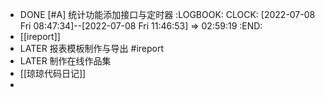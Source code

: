 - DONE [#A] 统计功能添加接口与定时器
  :LOGBOOK:
  CLOCK: [2022-07-08 Fri 08:47:34]--[2022-07-08 Fri 11:46:53] =>  02:59:19
  :END:
- [[ireport]]
- LATER 报表模板制作与导出 #ireport
- LATER 制作在线作品集
- [[琼琼代码日记]]
-